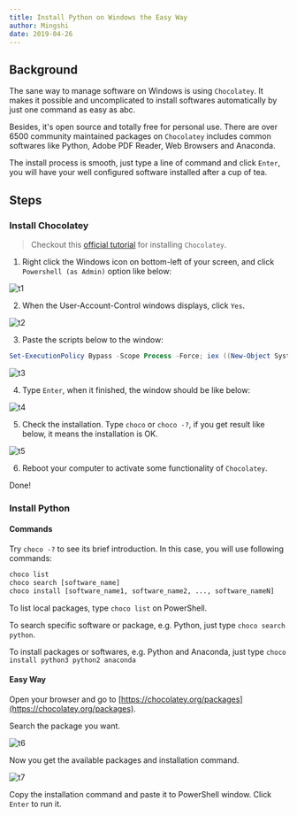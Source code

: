 ```yaml
---
title: Install Python on Windows the Easy Way
author: Mingshi
date: 2019-04-26
---
```


## Background

The sane way to manage software on Windows is using `Chocolatey`. It makes it possible and uncomplicated to install softwares automatically by just one command as easy as abc.

Besides, it's open source and totally free for personal use. There are over 6500 community maintained packages on `Chocolatey` includes common softwares like Python, Adobe PDF Reader, Web Browsers and Anaconda.

The install process is smooth, just type a line of command and click `Enter`, you will have your well configured software installed after a cup of tea.

## Steps

### Install Chocolatey

> Checkout this [official tutorial](https://chocolatey.org/install) for installing `Chocolatey`.

1. Right click the Windows icon on bottom-left of your screen, and click `Powershell (as Admin)` option like below:

![t1](https://seccdn.unoiou.com/img/articles/tutorial-install-chocolatey/t1.png)

2. When the User-Account-Control windows displays, click `Yes`.

![t2](https://seccdn.unoiou.com/img/articles/tutorial-install-chocolatey/t2.png)

3. Paste the scripts below to the window:

```Powershell
Set-ExecutionPolicy Bypass -Scope Process -Force; iex ((New-Object System.Net.WebClient).DownloadString('https://chocolatey.org/install.ps1'))
```

![t3](https://seccdn.unoiou.com/img/articles/tutorial-install-chocolatey/t3.png)

4. Type `Enter`, when it finished, the window should be like below:

![t4](https://seccdn.unoiou.com/img/articles/tutorial-install-chocolatey/t4.png)

5. Check the installation. Type `choco` or `choco -?`, if you get result like below, it means the installation is OK.

![t5](https://seccdn.unoiou.com/img/articles/tutorial-install-chocolatey/t5.png)

6. Reboot your computer to activate some functionality of `Chocolatey`.

Done!

### Install Python

#### Commands

Try `choco -?` to see its brief introduction. In this case, you will use following commands:

```cmd
choco list
choco search [software_name]
choco install [software_name1, software_name2, ..., software_nameN]
```

To list local packages, type `choco list` on PowerShell.

To search specific software or package, e.g. Python, just type `choco search python`.

To install packages or softwares, e.g. Python and Anaconda, just type `choco install python3 python2 anaconda`

#### Easy Way

Open your browser and go to [https://chocolatey.org/packages](https://chocolatey.org/packages).

Search the package you want.

![t6](https://seccdn.unoiou.com/img/articles/tutorial-install-chocolatey/t6.png)

Now you get the available packages and installation command.

![t7](https://seccdn.unoiou.com/img/articles/tutorial-install-chocolatey/t7.png)

Copy the installation command and paste it to PowerShell window. Click `Enter` to run it.

